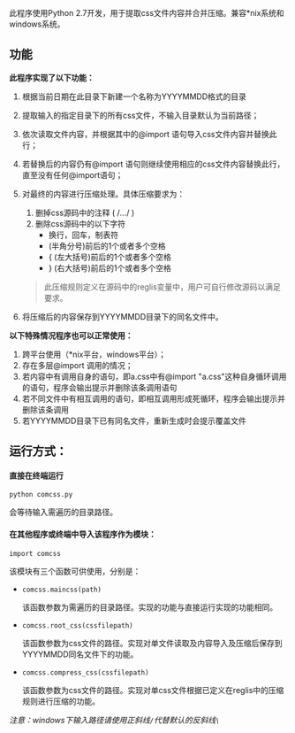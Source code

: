 此程序使用Python 2.7开发，用于提取css文件内容并合并压缩。兼容*nix系统和windows系统。

## 功能

**此程序实现了以下功能：**

1. 根据当前日期在此目录下新建一个名称为YYYYMMDD格式的目录
   
2. 提取输入的指定目录下的所有css文件，不输入目录默认为当前路径；
   
3. 依次读取文件内容，并根据其中的@import 语句导入css文件内容并替换此行；
   
4. 若替换后的内容仍有@import 语句则继续使用相应的css文件内容替换此行，直至没有任何@import语句；
   
5. 对最终的内容进行压缩处理。具体压缩要求为：
   
   1. 删掉css源码中的注释 ( /*...*/ )
   2. 删除css源码中的以下字符
      + 换行，回车，制表符
      + (半角分号)前后的1个或者多个空格
      + { (左大括号)前后的1个或者多个空格
      + } (右大括号)前后的1个或者多个空格
   
   > 此压缩规则定义在源码中的reglis变量中，用户可自行修改源码以满足要求。
   
6. 将压缩后的内容保存到YYYYMMDD目录下的同名文件中。

**以下特殊情况程序也可以正常使用：**

1. 跨平台使用（*nix平台，windows平台）；
2. 存在多层@import 调用的情况；
3. 若内容中有调用自身的语句，即a.css中有@import "a.css"这种自身循环调用的语句，程序会输出提示并删除该条调用语句
4. 若不同文件中有相互调用的语句，即相互调用形成死循环，程序会输出提示并删除该条调用
5. 若YYYYMMDD目录下已有同名文件，重新生成时会提示覆盖文件



## 运行方式：

#### 直接在终端运行

`python comcss.py`

会等待输入需遍历的目录路径。

#### 在其他程序或终端中导入该程序作为模块：

`import comcss`

该模块有三个函数可供使用，分别是：

+ `comcss.maincss(path)`
  
  该函数参数为需遍历的目录路径。实现的功能与直接运行实现的功能相同。
  
+ `comcss.root_css(cssfilepath)`
  
  该函数参数为css文件的路径。实现对单文件读取及内容导入及压缩后保存到YYYYMMDD同名文件下的功能。
  
+ `comcss.compress_css(cssfilepath)`
  
  该函数参数为css文件的路径。实现对单css文件根据已定义在reglis中的压缩规则进行压缩的功能。

*注意：windows下输入路径请使用正斜线`/`代替默认的反斜线`\`*

​